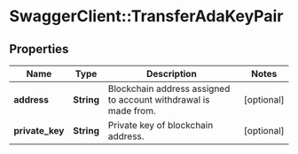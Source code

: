 # SwaggerClient::TransferAdaKeyPair

## Properties
Name | Type | Description | Notes
------------ | ------------- | ------------- | -------------
**address** | **String** | Blockchain address assigned to account withdrawal is made from. | [optional] 
**private_key** | **String** | Private key of blockchain address. | [optional] 

